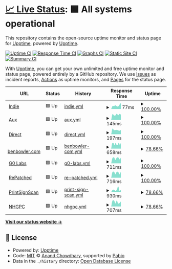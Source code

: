 # [📈 Live Status](https://status.indie.work): <!--live status--> **🟩 All systems operational**

This repository contains the open-source uptime monitor and status page for [Upptime](https://upptime.js.org), powered by [Upptime](https://github.com/upptime/upptime).

[![Uptime CI](https://github.com/indietechteam/upptime/workflows/Uptime%20CI/badge.svg)](https://github.com/indietechteam/upptime/actions?query=workflow%3A%22Uptime+CI%22)
[![Response Time CI](https://github.com/indietechteam/upptime/workflows/Response%20Time%20CI/badge.svg)](https://github.com/indietechteam/upptime/actions?query=workflow%3A%22Response+Time+CI%22)
[![Graphs CI](https://github.com/indietechteam/upptime/workflows/Graphs%20CI/badge.svg)](https://github.com/indietechteam/upptime/actions?query=workflow%3A%22Graphs+CI%22)
[![Static Site CI](https://github.com/indietechteam/upptime/workflows/Static%20Site%20CI/badge.svg)](https://github.com/indietechteam/upptime/actions?query=workflow%3A%22Static+Site+CI%22)
[![Summary CI](https://github.com/indietechteam/upptime/workflows/Summary%20CI/badge.svg)](https://github.com/indietechteam/upptime/actions?query=workflow%3A%22Summary+CI%22)

With [Upptime](https://upptime.js.org), you can get your own unlimited and free uptime monitor and status page, powered entirely by a GitHub repository. We use [Issues](https://github.com/upptime/upptime/issues) as incident reports, [Actions](https://github.com/indietechteam/upptime/actions) as uptime monitors, and [Pages](https://status.indie.work) for the status page.

<!--start: status pages-->
<!-- This summary is generated by Upptime (https://github.com/upptime/upptime) -->
<!-- Do not edit this manually, your changes will be overwritten -->
<!-- prettier-ignore -->
| URL | Status | History | Response Time | Uptime |
| --- | ------ | ------- | ------------- | ------ |
| <img alt="" src="https://icons.duckduckgo.com/ip3/indie.work.ico" height="13"> [Indie](https://indie.work) | 🟩 Up | [indie.yml](https://github.com/indietechteam/upptime/commits/HEAD/history/indie.yml) | <details><summary><img alt="Response time graph" src="./graphs/indie/response-time-week.png" height="20"> 77ms</summary><br><a href="https://status.indie.work/history/indie"><img alt="Response time 175" src="https://img.shields.io/endpoint?url=https%3A%2F%2Fraw.githubusercontent.com%2Findietechteam%2Fupptime%2FHEAD%2Fapi%2Findie%2Fresponse-time.json"></a><br><a href="https://status.indie.work/history/indie"><img alt="24-hour response time 131" src="https://img.shields.io/endpoint?url=https%3A%2F%2Fraw.githubusercontent.com%2Findietechteam%2Fupptime%2FHEAD%2Fapi%2Findie%2Fresponse-time-day.json"></a><br><a href="https://status.indie.work/history/indie"><img alt="7-day response time 77" src="https://img.shields.io/endpoint?url=https%3A%2F%2Fraw.githubusercontent.com%2Findietechteam%2Fupptime%2FHEAD%2Fapi%2Findie%2Fresponse-time-week.json"></a><br><a href="https://status.indie.work/history/indie"><img alt="30-day response time 156" src="https://img.shields.io/endpoint?url=https%3A%2F%2Fraw.githubusercontent.com%2Findietechteam%2Fupptime%2FHEAD%2Fapi%2Findie%2Fresponse-time-month.json"></a><br><a href="https://status.indie.work/history/indie"><img alt="1-year response time 175" src="https://img.shields.io/endpoint?url=https%3A%2F%2Fraw.githubusercontent.com%2Findietechteam%2Fupptime%2FHEAD%2Fapi%2Findie%2Fresponse-time-year.json"></a></details> | <details><summary><a href="https://status.indie.work/history/indie">100.00%</a></summary><a href="https://status.indie.work/history/indie"><img alt="All-time uptime 100.00%" src="https://img.shields.io/endpoint?url=https%3A%2F%2Fraw.githubusercontent.com%2Findietechteam%2Fupptime%2FHEAD%2Fapi%2Findie%2Fuptime.json"></a><br><a href="https://status.indie.work/history/indie"><img alt="24-hour uptime 100.00%" src="https://img.shields.io/endpoint?url=https%3A%2F%2Fraw.githubusercontent.com%2Findietechteam%2Fupptime%2FHEAD%2Fapi%2Findie%2Fuptime-day.json"></a><br><a href="https://status.indie.work/history/indie"><img alt="7-day uptime 100.00%" src="https://img.shields.io/endpoint?url=https%3A%2F%2Fraw.githubusercontent.com%2Findietechteam%2Fupptime%2FHEAD%2Fapi%2Findie%2Fuptime-week.json"></a><br><a href="https://status.indie.work/history/indie"><img alt="30-day uptime 100.00%" src="https://img.shields.io/endpoint?url=https%3A%2F%2Fraw.githubusercontent.com%2Findietechteam%2Fupptime%2FHEAD%2Fapi%2Findie%2Fuptime-month.json"></a><br><a href="https://status.indie.work/history/indie"><img alt="1-year uptime 100.00%" src="https://img.shields.io/endpoint?url=https%3A%2F%2Fraw.githubusercontent.com%2Findietechteam%2Fupptime%2FHEAD%2Fapi%2Findie%2Fuptime-year.json"></a></details>
| <img alt="" src="https://icons.duckduckgo.com/ip3/aux.app.ico" height="13"> [Aux](https://aux.app) | 🟩 Up | [aux.yml](https://github.com/indietechteam/upptime/commits/HEAD/history/aux.yml) | <details><summary><img alt="Response time graph" src="./graphs/aux/response-time-week.png" height="20"> 145ms</summary><br><a href="https://status.indie.work/history/aux"><img alt="Response time 135" src="https://img.shields.io/endpoint?url=https%3A%2F%2Fraw.githubusercontent.com%2Findietechteam%2Fupptime%2FHEAD%2Fapi%2Faux%2Fresponse-time.json"></a><br><a href="https://status.indie.work/history/aux"><img alt="24-hour response time 145" src="https://img.shields.io/endpoint?url=https%3A%2F%2Fraw.githubusercontent.com%2Findietechteam%2Fupptime%2FHEAD%2Fapi%2Faux%2Fresponse-time-day.json"></a><br><a href="https://status.indie.work/history/aux"><img alt="7-day response time 145" src="https://img.shields.io/endpoint?url=https%3A%2F%2Fraw.githubusercontent.com%2Findietechteam%2Fupptime%2FHEAD%2Fapi%2Faux%2Fresponse-time-week.json"></a><br><a href="https://status.indie.work/history/aux"><img alt="30-day response time 132" src="https://img.shields.io/endpoint?url=https%3A%2F%2Fraw.githubusercontent.com%2Findietechteam%2Fupptime%2FHEAD%2Fapi%2Faux%2Fresponse-time-month.json"></a><br><a href="https://status.indie.work/history/aux"><img alt="1-year response time 135" src="https://img.shields.io/endpoint?url=https%3A%2F%2Fraw.githubusercontent.com%2Findietechteam%2Fupptime%2FHEAD%2Fapi%2Faux%2Fresponse-time-year.json"></a></details> | <details><summary><a href="https://status.indie.work/history/aux">100.00%</a></summary><a href="https://status.indie.work/history/aux"><img alt="All-time uptime 100.00%" src="https://img.shields.io/endpoint?url=https%3A%2F%2Fraw.githubusercontent.com%2Findietechteam%2Fupptime%2FHEAD%2Fapi%2Faux%2Fuptime.json"></a><br><a href="https://status.indie.work/history/aux"><img alt="24-hour uptime 100.00%" src="https://img.shields.io/endpoint?url=https%3A%2F%2Fraw.githubusercontent.com%2Findietechteam%2Fupptime%2FHEAD%2Fapi%2Faux%2Fuptime-day.json"></a><br><a href="https://status.indie.work/history/aux"><img alt="7-day uptime 100.00%" src="https://img.shields.io/endpoint?url=https%3A%2F%2Fraw.githubusercontent.com%2Findietechteam%2Fupptime%2FHEAD%2Fapi%2Faux%2Fuptime-week.json"></a><br><a href="https://status.indie.work/history/aux"><img alt="30-day uptime 100.00%" src="https://img.shields.io/endpoint?url=https%3A%2F%2Fraw.githubusercontent.com%2Findietechteam%2Fupptime%2FHEAD%2Fapi%2Faux%2Fuptime-month.json"></a><br><a href="https://status.indie.work/history/aux"><img alt="1-year uptime 100.00%" src="https://img.shields.io/endpoint?url=https%3A%2F%2Fraw.githubusercontent.com%2Findietechteam%2Fupptime%2FHEAD%2Fapi%2Faux%2Fuptime-year.json"></a></details>
| <img alt="" src="https://icons.duckduckgo.com/ip3/direct.app.ico" height="13"> [Direct](https://direct.app) | 🟩 Up | [direct.yml](https://github.com/indietechteam/upptime/commits/HEAD/history/direct.yml) | <details><summary><img alt="Response time graph" src="./graphs/direct/response-time-week.png" height="20"> 197ms</summary><br><a href="https://status.indie.work/history/direct"><img alt="Response time 180" src="https://img.shields.io/endpoint?url=https%3A%2F%2Fraw.githubusercontent.com%2Findietechteam%2Fupptime%2FHEAD%2Fapi%2Fdirect%2Fresponse-time.json"></a><br><a href="https://status.indie.work/history/direct"><img alt="24-hour response time 196" src="https://img.shields.io/endpoint?url=https%3A%2F%2Fraw.githubusercontent.com%2Findietechteam%2Fupptime%2FHEAD%2Fapi%2Fdirect%2Fresponse-time-day.json"></a><br><a href="https://status.indie.work/history/direct"><img alt="7-day response time 197" src="https://img.shields.io/endpoint?url=https%3A%2F%2Fraw.githubusercontent.com%2Findietechteam%2Fupptime%2FHEAD%2Fapi%2Fdirect%2Fresponse-time-week.json"></a><br><a href="https://status.indie.work/history/direct"><img alt="30-day response time 204" src="https://img.shields.io/endpoint?url=https%3A%2F%2Fraw.githubusercontent.com%2Findietechteam%2Fupptime%2FHEAD%2Fapi%2Fdirect%2Fresponse-time-month.json"></a><br><a href="https://status.indie.work/history/direct"><img alt="1-year response time 180" src="https://img.shields.io/endpoint?url=https%3A%2F%2Fraw.githubusercontent.com%2Findietechteam%2Fupptime%2FHEAD%2Fapi%2Fdirect%2Fresponse-time-year.json"></a></details> | <details><summary><a href="https://status.indie.work/history/direct">100.00%</a></summary><a href="https://status.indie.work/history/direct"><img alt="All-time uptime 100.00%" src="https://img.shields.io/endpoint?url=https%3A%2F%2Fraw.githubusercontent.com%2Findietechteam%2Fupptime%2FHEAD%2Fapi%2Fdirect%2Fuptime.json"></a><br><a href="https://status.indie.work/history/direct"><img alt="24-hour uptime 100.00%" src="https://img.shields.io/endpoint?url=https%3A%2F%2Fraw.githubusercontent.com%2Findietechteam%2Fupptime%2FHEAD%2Fapi%2Fdirect%2Fuptime-day.json"></a><br><a href="https://status.indie.work/history/direct"><img alt="7-day uptime 100.00%" src="https://img.shields.io/endpoint?url=https%3A%2F%2Fraw.githubusercontent.com%2Findietechteam%2Fupptime%2FHEAD%2Fapi%2Fdirect%2Fuptime-week.json"></a><br><a href="https://status.indie.work/history/direct"><img alt="30-day uptime 100.00%" src="https://img.shields.io/endpoint?url=https%3A%2F%2Fraw.githubusercontent.com%2Findietechteam%2Fupptime%2FHEAD%2Fapi%2Fdirect%2Fuptime-month.json"></a><br><a href="https://status.indie.work/history/direct"><img alt="1-year uptime 100.00%" src="https://img.shields.io/endpoint?url=https%3A%2F%2Fraw.githubusercontent.com%2Findietechteam%2Fupptime%2FHEAD%2Fapi%2Fdirect%2Fuptime-year.json"></a></details>
| <img alt="" src="https://icons.duckduckgo.com/ip3/benbowler.com.ico" height="13"> [benbowler.com](https://benbowler.com) | 🟩 Up | [benbowler-com.yml](https://github.com/indietechteam/upptime/commits/HEAD/history/benbowler-com.yml) | <details><summary><img alt="Response time graph" src="./graphs/benbowler-com/response-time-week.png" height="20"> 658ms</summary><br><a href="https://status.indie.work/history/benbowler-com"><img alt="Response time 815" src="https://img.shields.io/endpoint?url=https%3A%2F%2Fraw.githubusercontent.com%2Findietechteam%2Fupptime%2FHEAD%2Fapi%2Fbenbowler-com%2Fresponse-time.json"></a><br><a href="https://status.indie.work/history/benbowler-com"><img alt="24-hour response time 704" src="https://img.shields.io/endpoint?url=https%3A%2F%2Fraw.githubusercontent.com%2Findietechteam%2Fupptime%2FHEAD%2Fapi%2Fbenbowler-com%2Fresponse-time-day.json"></a><br><a href="https://status.indie.work/history/benbowler-com"><img alt="7-day response time 658" src="https://img.shields.io/endpoint?url=https%3A%2F%2Fraw.githubusercontent.com%2Findietechteam%2Fupptime%2FHEAD%2Fapi%2Fbenbowler-com%2Fresponse-time-week.json"></a><br><a href="https://status.indie.work/history/benbowler-com"><img alt="30-day response time 661" src="https://img.shields.io/endpoint?url=https%3A%2F%2Fraw.githubusercontent.com%2Findietechteam%2Fupptime%2FHEAD%2Fapi%2Fbenbowler-com%2Fresponse-time-month.json"></a><br><a href="https://status.indie.work/history/benbowler-com"><img alt="1-year response time 815" src="https://img.shields.io/endpoint?url=https%3A%2F%2Fraw.githubusercontent.com%2Findietechteam%2Fupptime%2FHEAD%2Fapi%2Fbenbowler-com%2Fresponse-time-year.json"></a></details> | <details><summary><a href="https://status.indie.work/history/benbowler-com">78.66%</a></summary><a href="https://status.indie.work/history/benbowler-com"><img alt="All-time uptime 95.61%" src="https://img.shields.io/endpoint?url=https%3A%2F%2Fraw.githubusercontent.com%2Findietechteam%2Fupptime%2FHEAD%2Fapi%2Fbenbowler-com%2Fuptime.json"></a><br><a href="https://status.indie.work/history/benbowler-com"><img alt="24-hour uptime 100.00%" src="https://img.shields.io/endpoint?url=https%3A%2F%2Fraw.githubusercontent.com%2Findietechteam%2Fupptime%2FHEAD%2Fapi%2Fbenbowler-com%2Fuptime-day.json"></a><br><a href="https://status.indie.work/history/benbowler-com"><img alt="7-day uptime 78.66%" src="https://img.shields.io/endpoint?url=https%3A%2F%2Fraw.githubusercontent.com%2Findietechteam%2Fupptime%2FHEAD%2Fapi%2Fbenbowler-com%2Fuptime-week.json"></a><br><a href="https://status.indie.work/history/benbowler-com"><img alt="30-day uptime 95.09%" src="https://img.shields.io/endpoint?url=https%3A%2F%2Fraw.githubusercontent.com%2Findietechteam%2Fupptime%2FHEAD%2Fapi%2Fbenbowler-com%2Fuptime-month.json"></a><br><a href="https://status.indie.work/history/benbowler-com"><img alt="1-year uptime 95.61%" src="https://img.shields.io/endpoint?url=https%3A%2F%2Fraw.githubusercontent.com%2Findietechteam%2Fupptime%2FHEAD%2Fapi%2Fbenbowler-com%2Fuptime-year.json"></a></details>
| <img alt="" src="https://icons.duckduckgo.com/ip3/g0labs.com.ico" height="13"> [G0 Labs](https://g0labs.com) | 🟩 Up | [g0-labs.yml](https://github.com/indietechteam/upptime/commits/HEAD/history/g0-labs.yml) | <details><summary><img alt="Response time graph" src="./graphs/g0-labs/response-time-week.png" height="20"> 711ms</summary><br><a href="https://status.indie.work/history/g0-labs"><img alt="Response time 621" src="https://img.shields.io/endpoint?url=https%3A%2F%2Fraw.githubusercontent.com%2Findietechteam%2Fupptime%2FHEAD%2Fapi%2Fg0-labs%2Fresponse-time.json"></a><br><a href="https://status.indie.work/history/g0-labs"><img alt="24-hour response time 779" src="https://img.shields.io/endpoint?url=https%3A%2F%2Fraw.githubusercontent.com%2Findietechteam%2Fupptime%2FHEAD%2Fapi%2Fg0-labs%2Fresponse-time-day.json"></a><br><a href="https://status.indie.work/history/g0-labs"><img alt="7-day response time 711" src="https://img.shields.io/endpoint?url=https%3A%2F%2Fraw.githubusercontent.com%2Findietechteam%2Fupptime%2FHEAD%2Fapi%2Fg0-labs%2Fresponse-time-week.json"></a><br><a href="https://status.indie.work/history/g0-labs"><img alt="30-day response time 627" src="https://img.shields.io/endpoint?url=https%3A%2F%2Fraw.githubusercontent.com%2Findietechteam%2Fupptime%2FHEAD%2Fapi%2Fg0-labs%2Fresponse-time-month.json"></a><br><a href="https://status.indie.work/history/g0-labs"><img alt="1-year response time 621" src="https://img.shields.io/endpoint?url=https%3A%2F%2Fraw.githubusercontent.com%2Findietechteam%2Fupptime%2FHEAD%2Fapi%2Fg0-labs%2Fresponse-time-year.json"></a></details> | <details><summary><a href="https://status.indie.work/history/g0-labs">100.00%</a></summary><a href="https://status.indie.work/history/g0-labs"><img alt="All-time uptime 100.00%" src="https://img.shields.io/endpoint?url=https%3A%2F%2Fraw.githubusercontent.com%2Findietechteam%2Fupptime%2FHEAD%2Fapi%2Fg0-labs%2Fuptime.json"></a><br><a href="https://status.indie.work/history/g0-labs"><img alt="24-hour uptime 100.00%" src="https://img.shields.io/endpoint?url=https%3A%2F%2Fraw.githubusercontent.com%2Findietechteam%2Fupptime%2FHEAD%2Fapi%2Fg0-labs%2Fuptime-day.json"></a><br><a href="https://status.indie.work/history/g0-labs"><img alt="7-day uptime 100.00%" src="https://img.shields.io/endpoint?url=https%3A%2F%2Fraw.githubusercontent.com%2Findietechteam%2Fupptime%2FHEAD%2Fapi%2Fg0-labs%2Fuptime-week.json"></a><br><a href="https://status.indie.work/history/g0-labs"><img alt="30-day uptime 100.00%" src="https://img.shields.io/endpoint?url=https%3A%2F%2Fraw.githubusercontent.com%2Findietechteam%2Fupptime%2FHEAD%2Fapi%2Fg0-labs%2Fuptime-month.json"></a><br><a href="https://status.indie.work/history/g0-labs"><img alt="1-year uptime 100.00%" src="https://img.shields.io/endpoint?url=https%3A%2F%2Fraw.githubusercontent.com%2Findietechteam%2Fupptime%2FHEAD%2Fapi%2Fg0-labs%2Fuptime-year.json"></a></details>
| <img alt="" src="https://icons.duckduckgo.com/ip3/repatched.com.ico" height="13"> [RePatched](https://repatched.com) | 🟩 Up | [re-patched.yml](https://github.com/indietechteam/upptime/commits/HEAD/history/re-patched.yml) | <details><summary><img alt="Response time graph" src="./graphs/re-patched/response-time-week.png" height="20"> 716ms</summary><br><a href="https://status.indie.work/history/re-patched"><img alt="Response time 743" src="https://img.shields.io/endpoint?url=https%3A%2F%2Fraw.githubusercontent.com%2Findietechteam%2Fupptime%2FHEAD%2Fapi%2Fre-patched%2Fresponse-time.json"></a><br><a href="https://status.indie.work/history/re-patched"><img alt="24-hour response time 841" src="https://img.shields.io/endpoint?url=https%3A%2F%2Fraw.githubusercontent.com%2Findietechteam%2Fupptime%2FHEAD%2Fapi%2Fre-patched%2Fresponse-time-day.json"></a><br><a href="https://status.indie.work/history/re-patched"><img alt="7-day response time 716" src="https://img.shields.io/endpoint?url=https%3A%2F%2Fraw.githubusercontent.com%2Findietechteam%2Fupptime%2FHEAD%2Fapi%2Fre-patched%2Fresponse-time-week.json"></a><br><a href="https://status.indie.work/history/re-patched"><img alt="30-day response time 627" src="https://img.shields.io/endpoint?url=https%3A%2F%2Fraw.githubusercontent.com%2Findietechteam%2Fupptime%2FHEAD%2Fapi%2Fre-patched%2Fresponse-time-month.json"></a><br><a href="https://status.indie.work/history/re-patched"><img alt="1-year response time 743" src="https://img.shields.io/endpoint?url=https%3A%2F%2Fraw.githubusercontent.com%2Findietechteam%2Fupptime%2FHEAD%2Fapi%2Fre-patched%2Fresponse-time-year.json"></a></details> | <details><summary><a href="https://status.indie.work/history/re-patched">100.00%</a></summary><a href="https://status.indie.work/history/re-patched"><img alt="All-time uptime 99.98%" src="https://img.shields.io/endpoint?url=https%3A%2F%2Fraw.githubusercontent.com%2Findietechteam%2Fupptime%2FHEAD%2Fapi%2Fre-patched%2Fuptime.json"></a><br><a href="https://status.indie.work/history/re-patched"><img alt="24-hour uptime 100.00%" src="https://img.shields.io/endpoint?url=https%3A%2F%2Fraw.githubusercontent.com%2Findietechteam%2Fupptime%2FHEAD%2Fapi%2Fre-patched%2Fuptime-day.json"></a><br><a href="https://status.indie.work/history/re-patched"><img alt="7-day uptime 100.00%" src="https://img.shields.io/endpoint?url=https%3A%2F%2Fraw.githubusercontent.com%2Findietechteam%2Fupptime%2FHEAD%2Fapi%2Fre-patched%2Fuptime-week.json"></a><br><a href="https://status.indie.work/history/re-patched"><img alt="30-day uptime 100.00%" src="https://img.shields.io/endpoint?url=https%3A%2F%2Fraw.githubusercontent.com%2Findietechteam%2Fupptime%2FHEAD%2Fapi%2Fre-patched%2Fuptime-month.json"></a><br><a href="https://status.indie.work/history/re-patched"><img alt="1-year uptime 99.98%" src="https://img.shields.io/endpoint?url=https%3A%2F%2Fraw.githubusercontent.com%2Findietechteam%2Fupptime%2FHEAD%2Fapi%2Fre-patched%2Fuptime-year.json"></a></details>
| <img alt="" src="https://icons.duckduckgo.com/ip3/printsignscan.app.ico" height="13"> [PrintSignScan](https://printsignscan.app) | 🟩 Up | [print-sign-scan.yml](https://github.com/indietechteam/upptime/commits/HEAD/history/print-sign-scan.yml) | <details><summary><img alt="Response time graph" src="./graphs/print-sign-scan/response-time-week.png" height="20"> 930ms</summary><br><a href="https://status.indie.work/history/print-sign-scan"><img alt="Response time 677" src="https://img.shields.io/endpoint?url=https%3A%2F%2Fraw.githubusercontent.com%2Findietechteam%2Fupptime%2FHEAD%2Fapi%2Fprint-sign-scan%2Fresponse-time.json"></a><br><a href="https://status.indie.work/history/print-sign-scan"><img alt="24-hour response time 833" src="https://img.shields.io/endpoint?url=https%3A%2F%2Fraw.githubusercontent.com%2Findietechteam%2Fupptime%2FHEAD%2Fapi%2Fprint-sign-scan%2Fresponse-time-day.json"></a><br><a href="https://status.indie.work/history/print-sign-scan"><img alt="7-day response time 930" src="https://img.shields.io/endpoint?url=https%3A%2F%2Fraw.githubusercontent.com%2Findietechteam%2Fupptime%2FHEAD%2Fapi%2Fprint-sign-scan%2Fresponse-time-week.json"></a><br><a href="https://status.indie.work/history/print-sign-scan"><img alt="30-day response time 686" src="https://img.shields.io/endpoint?url=https%3A%2F%2Fraw.githubusercontent.com%2Findietechteam%2Fupptime%2FHEAD%2Fapi%2Fprint-sign-scan%2Fresponse-time-month.json"></a><br><a href="https://status.indie.work/history/print-sign-scan"><img alt="1-year response time 677" src="https://img.shields.io/endpoint?url=https%3A%2F%2Fraw.githubusercontent.com%2Findietechteam%2Fupptime%2FHEAD%2Fapi%2Fprint-sign-scan%2Fresponse-time-year.json"></a></details> | <details><summary><a href="https://status.indie.work/history/print-sign-scan">78.66%</a></summary><a href="https://status.indie.work/history/print-sign-scan"><img alt="All-time uptime 96.37%" src="https://img.shields.io/endpoint?url=https%3A%2F%2Fraw.githubusercontent.com%2Findietechteam%2Fupptime%2FHEAD%2Fapi%2Fprint-sign-scan%2Fuptime.json"></a><br><a href="https://status.indie.work/history/print-sign-scan"><img alt="24-hour uptime 100.00%" src="https://img.shields.io/endpoint?url=https%3A%2F%2Fraw.githubusercontent.com%2Findietechteam%2Fupptime%2FHEAD%2Fapi%2Fprint-sign-scan%2Fuptime-day.json"></a><br><a href="https://status.indie.work/history/print-sign-scan"><img alt="7-day uptime 78.66%" src="https://img.shields.io/endpoint?url=https%3A%2F%2Fraw.githubusercontent.com%2Findietechteam%2Fupptime%2FHEAD%2Fapi%2Fprint-sign-scan%2Fuptime-week.json"></a><br><a href="https://status.indie.work/history/print-sign-scan"><img alt="30-day uptime 95.09%" src="https://img.shields.io/endpoint?url=https%3A%2F%2Fraw.githubusercontent.com%2Findietechteam%2Fupptime%2FHEAD%2Fapi%2Fprint-sign-scan%2Fuptime-month.json"></a><br><a href="https://status.indie.work/history/print-sign-scan"><img alt="1-year uptime 96.37%" src="https://img.shields.io/endpoint?url=https%3A%2F%2Fraw.githubusercontent.com%2Findietechteam%2Fupptime%2FHEAD%2Fapi%2Fprint-sign-scan%2Fuptime-year.json"></a></details>
| <img alt="" src="https://icons.duckduckgo.com/ip3/nhgpc.org.uk.ico" height="13"> [NHGPC](https://nhgpc.org.uk) | 🟩 Up | [nhgpc.yml](https://github.com/indietechteam/upptime/commits/HEAD/history/nhgpc.yml) | <details><summary><img alt="Response time graph" src="./graphs/nhgpc/response-time-week.png" height="20"> 707ms</summary><br><a href="https://status.indie.work/history/nhgpc"><img alt="Response time 645" src="https://img.shields.io/endpoint?url=https%3A%2F%2Fraw.githubusercontent.com%2Findietechteam%2Fupptime%2FHEAD%2Fapi%2Fnhgpc%2Fresponse-time.json"></a><br><a href="https://status.indie.work/history/nhgpc"><img alt="24-hour response time 767" src="https://img.shields.io/endpoint?url=https%3A%2F%2Fraw.githubusercontent.com%2Findietechteam%2Fupptime%2FHEAD%2Fapi%2Fnhgpc%2Fresponse-time-day.json"></a><br><a href="https://status.indie.work/history/nhgpc"><img alt="7-day response time 707" src="https://img.shields.io/endpoint?url=https%3A%2F%2Fraw.githubusercontent.com%2Findietechteam%2Fupptime%2FHEAD%2Fapi%2Fnhgpc%2Fresponse-time-week.json"></a><br><a href="https://status.indie.work/history/nhgpc"><img alt="30-day response time 645" src="https://img.shields.io/endpoint?url=https%3A%2F%2Fraw.githubusercontent.com%2Findietechteam%2Fupptime%2FHEAD%2Fapi%2Fnhgpc%2Fresponse-time-month.json"></a><br><a href="https://status.indie.work/history/nhgpc"><img alt="1-year response time 645" src="https://img.shields.io/endpoint?url=https%3A%2F%2Fraw.githubusercontent.com%2Findietechteam%2Fupptime%2FHEAD%2Fapi%2Fnhgpc%2Fresponse-time-year.json"></a></details> | <details><summary><a href="https://status.indie.work/history/nhgpc">78.66%</a></summary><a href="https://status.indie.work/history/nhgpc"><img alt="All-time uptime 92.66%" src="https://img.shields.io/endpoint?url=https%3A%2F%2Fraw.githubusercontent.com%2Findietechteam%2Fupptime%2FHEAD%2Fapi%2Fnhgpc%2Fuptime.json"></a><br><a href="https://status.indie.work/history/nhgpc"><img alt="24-hour uptime 100.00%" src="https://img.shields.io/endpoint?url=https%3A%2F%2Fraw.githubusercontent.com%2Findietechteam%2Fupptime%2FHEAD%2Fapi%2Fnhgpc%2Fuptime-day.json"></a><br><a href="https://status.indie.work/history/nhgpc"><img alt="7-day uptime 78.66%" src="https://img.shields.io/endpoint?url=https%3A%2F%2Fraw.githubusercontent.com%2Findietechteam%2Fupptime%2FHEAD%2Fapi%2Fnhgpc%2Fuptime-week.json"></a><br><a href="https://status.indie.work/history/nhgpc"><img alt="30-day uptime 92.66%" src="https://img.shields.io/endpoint?url=https%3A%2F%2Fraw.githubusercontent.com%2Findietechteam%2Fupptime%2FHEAD%2Fapi%2Fnhgpc%2Fuptime-month.json"></a><br><a href="https://status.indie.work/history/nhgpc"><img alt="1-year uptime 92.66%" src="https://img.shields.io/endpoint?url=https%3A%2F%2Fraw.githubusercontent.com%2Findietechteam%2Fupptime%2FHEAD%2Fapi%2Fnhgpc%2Fuptime-year.json"></a></details>

<!--end: status pages-->

[**Visit our status website →**](https://status.indie.work)

## 📄 License

- Powered by: [Upptime](https://github.com/upptime/upptime)
- Code: [MIT](./LICENSE) © [Anand Chowdhary](https://anandchowdhary.com), supported by [Pabio](https://pabio.com)
- Data in the `./history` directory: [Open Database License](https://opendatacommons.org/licenses/odbl/1-0/)
